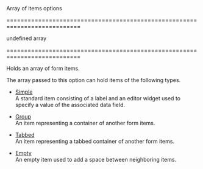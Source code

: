 <!--**
/*-------------------------------------------
    Auto-generated file. Do not modify.
-------------------------------------------

**-->
<!--d-->Array of items options<!--/d-->
===========================================================================
<!--default-->undefined<!--/default-->
<!--type-->array<!--/type-->
===========================================================================

<!--shortDescription-->
Holds an array of form items.
<!--/shortDescription-->

<!--fullDescription-->
The array passed to this option can hold items of the following types.

- [Simple](/Documentation/ApiReference/UI_Widgets/dxForm/Simple_Item/)  
 A standard item consisting of a label and an editor widget used to specify a value of the associated data field.

- [Group](/Documentation/ApiReference/UI_Widgets/dxForm/Group_Item/)  
 An item representing a container of another form items.

- [Tabbed](/Documentation/ApiReference/UI_Widgets/dxForm/Tabbed_Item/)  
 An item representing a tabbed container of another form items.

- [Empty](/Documentation/ApiReference/UI_Widgets/dxForm/Empty_Item/)  
 An empty item used to add a space between neighboring items.


<!--/fullDescription-->